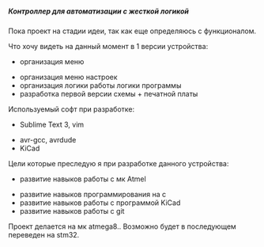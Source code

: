 ##### Контроллер для автоматизации с жесткой логикой

Пока проект на стадии идеи, так как еще определяюсь с функционалом.

Что хочу видеть на данный момент в 1 версии устройства:
-  организация меню
+  организация меню настроек
+  организация логики работы логики программы
+  разработка первой версии схемы + печатной платы

Используемый софт при разработке:
-  Sublime Text 3, vim
+  avr-gcc, avrdude
+  KiCad

Цели которые преследую я при разработке данного устройства:
-  развитие навыков работы с мк Atmel
+  развитие навыков программирования на с
+  развитие навыков работы с программой KiCad
+  развитие навыков работы с git

Проект делается на мк atmega8.. Возможно будет в последующем переведен на stm32.
